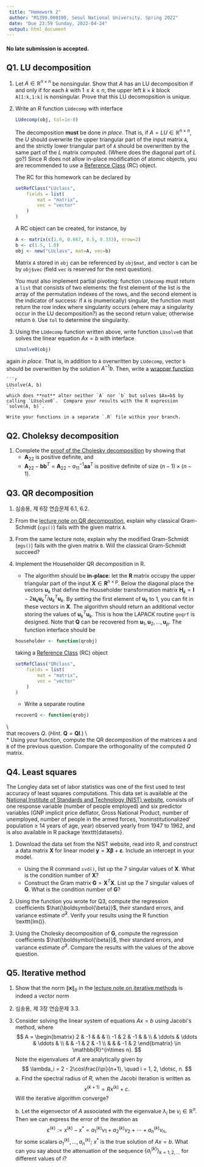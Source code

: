 ```yaml
---
 title: "Homework 2"
 author: "M1399.000100, Seoul National University, Spring 2022"
 date: "Due 23:59 Sunday, 2022-04-24"
 output: html_document
---
```


<!--# M1399.0001000 Homework 2, Spring 2022, Seoul National University
Due 23:59 2022-04-24-->

#### **No late submission is accepted**. 


## Q1. LU decomposition

1. Let $A\in\mathbb{R}^{n\times n}$ be nonsingular. Show that $A$ has an LU decomposition if and only if for each $k$ with $1\le k \le n$, the upper left $k\times k$ block `A[1:k,1:k]` is nonsingular. Prove that this LU decomopsition is unique.

2. Write an R function `LUdecomp` with interface 

    ```r
    LUdecomp(obj, tol=1e-8)
    ```
    The decomposition **must** be done *in place*. That is, if $A=LU  \in \mathbb{R}^{n\times n}$, the $U$ should overwrite the upper triangular part of the input matrix `A`, and the strictly lower triangular part of `A` should be overwritten by the same part of the $L$ matrix computed. (Where does the diagonal part of $L$ go?) Since R does not allow in-place modification of atomic objects, you are recommended to use a [Reference Class](http://adv-r.had.co.nz/R5.html) (RC) object. 

    The RC for this homework can be declared by
    
	```r
	setRefClass("LUclass",
    	fields = list(
        	mat = "matrix",
        	vec = "vector"
    	)
	)
	```
    
    A RC object can be created, for instance, by
    
	```r
	A <- matrix(c(1.0, 0.667, 0.5, 0.333), nrow=2)
	b <- c(1.5, 1.0)
	obj <- new("LUclass", mat=A, vec=b)
	```
    Matrix `A` stored in `obj` can be referenced by `obj$mat`, and vector `b` can be by `obj$vec` (field `vec` is reserved for the next question).
    
    You must also implement partial pivoting: function `LUdecomp` must return a `list` that consists of two elements:
the first element of the list is the array of the permutation indexes of the rows, 
and the second element is the indicator of success: if `A` is (numerically) singular, the function must return the row index where singularity occurs (where may a singularity occur in the LU decomposition?) as the second return value; otherwise return `0`. Use `tol` to determine the singularity.

3. Using the `LUdecomp` function written above, write function `LUsolve0` that solves the linear equation $Ax = b$  with interface
    
    ```r
    LUsolve0(obj) 
    ```
again *in place*. That is, in addition to `A` overwritten by `LUdecomp`, vector `b` should be overwritten by the solution $A^{-1}b$. Then, write a [wrapper function](https://en.wikipedia.org/wiki/Wrapper_function)
	
    ```r
    LUsolve(A, b)
    ```
    which does **not** alter neither `A` nor `b` but solves $Ax=b$ by calling `LUsolve0`.  Compare your results with the R expression `solve(A, b)`.

    Write your functions in a separate `.R` file within your branch. 

## Q2. Choleksy decomposition 

1. Complete the [proof of the Cholesky decomposition](https://github.com/won-j/M1399_000100-2022spring/blob/master/lectures/lecture3/chol.ipynb) by showing that 
    * $\mathbf{A}_{22}$ is positive definite, and
    * $\mathbf{A}_{22} - \mathbf{b} \mathbf{b}^T = \mathbf{A}_{22} - a_{11}^{-1} \mathbf{a} \mathbf{a}^T$ is positive definite of size $(n-1)\times(n-1)$.

## Q3. QR decomposition

1. 심송용, 제 6장 연습문제 6.1, 6.2.

1. From the [lecture note on QR decompostion](https://github.com/won-j/M1399_000100-2022spring/blob/master/lectures/lecture4/qr.ipynb), explain why classical Gram-Schmidt (`cgs()`) fails with the given matrix `A`.

1. From the same lecture note, explain why the modified Gram-Schmidt (`mgs()`) fails with the given matrix `B`. Will the classical Gram-Schmidt succeed?

1. Implement the Householder QR decomposition in R. 

    * The algorithm should be **in-place**: let the $\mathbf{R}$ matrix occupy the upper triangular part of the input $\mathbf{X}\in\mathbf{R}^{n\times p}$. Below the diagonal place the vectors $\mathbf{u}_k$ that define the Householder transformation matrix $\mathbf{H}_k=\mathbf{I}-2\mathbf{u}_k\mathbf{u}_k^T/\mathbf{u}_k^T\mathbf{u}_k$. By setting the first element of $\mathbf{u}_k$ to 1, you can fit in these vectors in $\mathbf{X}$. The algorithm should return an additional vector storing the values of $\mathbf{u}_k^T\mathbf{u}_k$. This is how the LAPACK routine `geqrf` is designed. Note that $\mathbf{Q}$ can be recovered from $\mathbf{u}_1, \mathbf{u}_2, \ldots, \mathbf{u}_p$. The function interface should be
    ```r
    householder <- function(qrobj)
    ```
    taking a [Reference Class](http://adv-r.had.co.nz/R5.html) (RC) object

	```r
	setRefClass("QRclass",
    	fields = list(
        	mat = "matrix",
        	vec = "vector"
    	)
	)
	```

    * Write a separate routine 
    
    ```r
    recoverQ <- function(qrobj)
    ```
\    
    that recovers $Q$. (*Hint*. <!--For $\mathbf{P}_i=\mathbf{I}-2\mathbf{v}_k\mathbf{v}_k^T$ with $\|\mathbf{v}_k\|=1$, $\mathbf{P}_1\mathbf{P}_2 \cdots \mathbf{P}_{n} = \mathbf{I}- \mathbf{V}\mathbf{T}\mathbf{V}^T$, where $\mathbf{V}=[\mathbf{v}_1 | \mathbf{v}_2 | \dotsb | \mathbf{v}_n]$ for some *upper triangular* matrix $\mathbf{T}$.--> $\mathbf{Q}=\mathbf{Q}\mathbf{I}$.)
\    
    * Using your function, compute the QR decomposition of the matrices `A` and `B` of the previous question. Compare the orthogonality of the computed $Q$ matrix.



## Q4. Least squares

The Longley data set of labor statistics was one of the first used to test accuracy of least squares computations. 
This data set 
is available at the [National Institute of Standards and Technology (NIST) website](https://www.itl.nist.gov/div898/strd/lls/data/Longley.shtml), 
consists of one response variable (number of people employed) and six predictor variables (GNP implicit price deflator, Gross National Product, number of unemployed, number of people in the armed forces, ‘noninstitutionalized’ population $\ge$ 14 years of age, year) observed yearly from 1947 to 1962, 
and is also available in R package \texttt{datasets}.

1. Download the data set from the NIST website, read into R, and construct a data matrix $\mathbf{X}$ for linear model $\mathbf{y}=\mathbf{X}\boldsymbol{\beta} + \boldsymbol{\varepsilon}$. Include an intercept in your model.
    * Using the R command `svd()`, list up the 7 singular values of $\mathbf{X}$. What is the condition number of $\mathbf{X}$?
    * Construct the Gram matrix $\mathbf{G} = \mathbf{X}^T\mathbf{X}$. List up the 7 singular values of $\mathbf{G}$. What is the condition number of $\mathbf{G}$?

2. Using the function you wrote for Q3, compute the regression coefficients $\hat{\boldsymbol{\beta}}$, their standard errors, and variance estimate $\hat{\sigma}^2$. Verify your results using the R function \texttt{lm()}.

3. Using the Cholesky decomposition of $\mathbf{G}$, compute the regression coefficients $\hat{\boldsymbol{\beta}}$, their standard errors, and variance estimate $\hat{\sigma}^2$. Compare the results with the values of the above question.

## Q5. Iterative method

1. Show that the norm $\|\mathbf{x}\|_{\delta}$ in the [lecture note on iterative methods](https://github.com/won-j/M1399_000100-2022spring/blob/master/lectures/lecture5/iterative.ipynb) is indeed a vector norm

1. 심송용, 제 3장 연습문제 3.3.

1. Consider solving the linear system of equations $Ax=b$ using Jacobi's method, where
$$
A = \begin{bmatrix}
    2  & -1      &        &        &  \\
    -1 & 2       & -1     &        &  \\
        & \ddots & \ddots & \ddots &  \\
        &        & -1     & 2      & -1 \\
        &        &        & -1     & 2
\end{bmatrix}
\in \mathbb{R}^{n\times n}.
$$
Note the eigenvalues of $A$ are analytically given by
$$
\lambda_i = 2 - 2\cos\frac{i\pi}{n+1}, \quad i = 1, 2, \dotsc, n.
$$
    a. Find the spectral radius of $R$, when the Jacobi iteration is written as
    $$
        x^{(k+1)} = Rx^{(k)} + c.
    $$
    Will the iterative algorithm converge?
    
    b. Let the eigenvector of $A$ associated with the eigenvalue $\lambda_i$ be $v_i \in \mathbb{R}^n$. Then we can express the error of the iteration as
    $$
    \varepsilon^{(k)} := x^{(k)} - x^* = a^{(k)}_1v_1 + a^{(k)}_2v_2 + \dotsb + a^{(k)}_nv_n,
    $$
    for some scalars $a^{(k)}_1,\dotsc,a^{(k)}_n$;
    $x^*$ is the true solution of $Ax=b$. What can you say about the attenuation of the sequence $\{a^{(k)}_i\}_{k=1,2,\dotsc}$ for different values of $i$?
